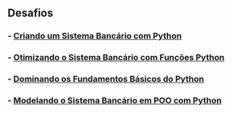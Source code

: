 ## Desafios

### - [Criando um Sistema Bancário com Python](https://github.com/elnataoliveira/DIO/tree/main/Python%20AI%20Backend%20Developer/Desafios/Criando%20um%20Sistema%20Banc%C3%A1rio%20com%20Python)

### - [Otimizando o Sistema Bancário com Funções Python](https://github.com/elnataoliveira/DIO/tree/main/Python%20AI%20Backend%20Developer/Desafios/Otimizando%20o%20Sistema%20Banc%C3%A1rio%20com%20Fun%C3%A7%C3%B5es%20Python)

### - [Dominando os Fundamentos Básicos do Python](https://github.com/elnataoliveira/DIO/blob/main/Python%20AI%20Backend%20Developer/Desafios/Dominando%20os%20Fundamentos%20B%C3%A1sicos%20do%20Python/desafio.py)


### - [Modelando o Sistema Bancário em POO com Python](https://github.com/elnataoliveira/DIO/tree/main/Python%20AI%20Backend%20Developer/Desafios/Modelando%20o%20Sistema%20Banc%C3%A1rio%20em%20POO%20com%20Python)
